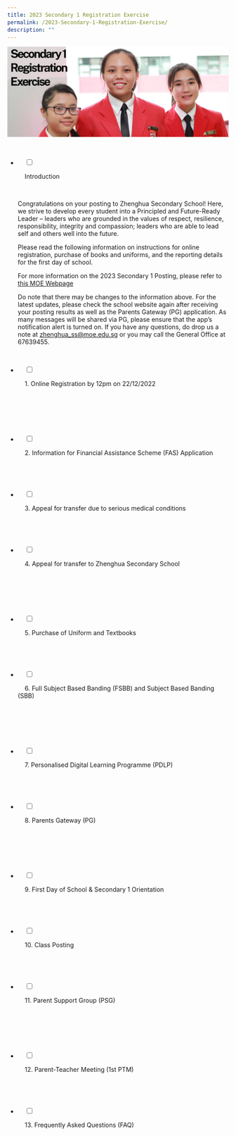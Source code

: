 ```yaml
---
title: 2023 Secondary 1 Registration Exercise
permalink: /2023-Secondary-1-Registration-Exercise/
description: ""
---
```

![](/images/2023%20Secondary%201%20Registration%20Exercise%201.jpg)

<ul class="jekyllcodex_accordion">

  <li>

    <input type="checkbox" id="accordion1">

    <label for="accordion1">Introduction</label>

    <div>

<p> Congratulations on your posting to Zhenghua Secondary School! Here, we strive to develop every student into a Principled and Future-Ready Leader – leaders who are grounded in the values of respect, resilience, responsibility, integrity and compassion; leaders who are able to lead self and others well into the future.<br>

Please read the following information on instructions for online registration, purchase of books and uniforms, and the reporting details for the first day of school.<br>

For more information on the 2023 Secondary 1 Posting, please refer to <a href="https://www.moe.gov.sg/secondary/s1-posting">this MOE Webpage</a><br>

Do note that there may be changes to the information above. For the latest updates, please check the school website again after receiving your posting results as well as the Parents Gateway (PG) application. As many messages will be shared via PG, please ensure that the app’s notification alert is turned on. If you have any questions, do drop us a note at [zhenghua\_ss@moe.edu.sg](mailto:zhenghua_ss@moe.edu.sg) or you may call the General Office at 67639455.<br> 
			</p>

    </div>

</li>
	<li>

    <input type="checkbox" id="accordion2">

    <label for="accordion2">1. Online Registration by 12pm on 22/12/2022</label>

    <div>

      <p> </p>

    </div>

</li>
	
<li>

    <input type="checkbox" id="accordion3">

    <label for="accordion3">2. Information for Financial Assistance Scheme (FAS) Application</label>

    <div>

<p> </p>

    </div>

</li>
	
<li>

    <input type="checkbox" id="accordion4">

    <label for="accordion4">3. Appeal for transfer due to serious medical conditions</label>

    <div>

<p> </p>

  </div>

</li>
	
<li>

    <input type="checkbox" id="accordion5">

    <label for="accordion5">4. Appeal for transfer to Zhenghua Secondary School</label>

    <div>

      	<p> </p>

    </div>

</li>
	
<li>

    <input type="checkbox" id="accordion6">

    <label for="accordion6">5. Purchase of Uniform and Textbooks</label>

    <div>

<p> </p>

    </div>

</li>
	
<li>

    <input type="checkbox" id="accordion7">

    <label for="accordion7">6. Full Subject Based Banding (FSBB) and Subject Based Banding (SBB)</label>

    <div>

<p> </p>

    </div>

</li>
	
  <li>

    <input type="checkbox" id="accordion8">

    <label for="accordion1">7. Personalised Digital Learning Programme (PDLP)</label>

    <div>

<p> </p>

    </div>

</li>
	<li>

    <input type="checkbox" id="accordion9">

    <label for="accordion2">8. Parents Gateway (PG)</label>

    <div>

      <p> </p>

    </div>

</li>
	
<li>

    <input type="checkbox" id="accordion10">

    <label for="accordion3">9. First Day of School & Secondary 1 Orientation</label>

    <div>

<p> </p>

    </div>

</li>
	
<li>

    <input type="checkbox" id="accordion11">

    <label for="accordion4">10. Class Posting</label>

    <div>

<p> </p>

  </div>

</li>
	
<li>

    <input type="checkbox" id="accordion12">

    <label for="accordion5">11. Parent Support Group (PSG)</label>

    <div>

      	<p> </p>

    </div>

</li>
	
<li>

    <input type="checkbox" id="accordion13">

    <label for="accordion6">12. Parent-Teacher Meeting (1st PTM)</label>

    <div>

<p> </p>

    </div>

</li>
	
<li>

    <input type="checkbox" id="accordion14">

    <label for="accordion7">13. Frequently Asked Questions (FAQ)</label>

    <div>

<p> </p>

    </div>

</li>
	
	

	
</ul>